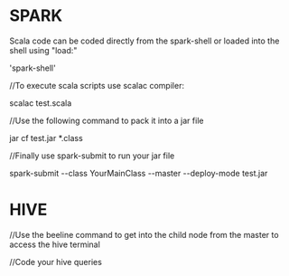 # SPARK

Scala code can be coded directly from the spark-shell or loaded into the shell using "load:"

'spark-shell'

//To execute scala scripts use scalac compiler:

scalac test.scala

//Use the following command to pack it into a jar file

jar cf test.jar *.class

//Finally use spark-submit to run your jar file

spark-submit --class YourMainClass --master <master-url> --deploy-mode <deploy-mode> test.jar

# HIVE

//Use the beeline command to get into the child node from the master to access the hive terminal

//Code your hive queries


